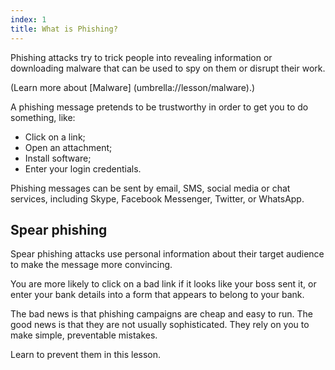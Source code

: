 ```yaml
---
index: 1
title: What is Phishing?
---
```

Phishing attacks try to trick people into revealing information or downloading malware that can be used to spy on them or disrupt their work. 

(Learn more about [Malware] (umbrella://lesson/malware).) 

A phishing message pretends to be trustworthy in order to get you to do something, like: 

*	Click on a link;
*	Open an attachment;
*	Install software;
*	Enter your login credentials. 

Phishing messages can be sent by email, SMS, social media or chat services, including Skype, Facebook Messenger, Twitter, or WhatsApp. 

## Spear phishing

Spear phishing attacks use personal information about their target audience to make the message more convincing. 

You are more likely to click on a bad link if it looks like your boss sent it, or enter your bank details into a form that appears to belong to your bank.

The bad news is that phishing campaigns are cheap and easy to run. The good news is that they are not usually sophisticated. They rely on you to make simple, preventable mistakes. 

Learn to prevent them in this lesson.